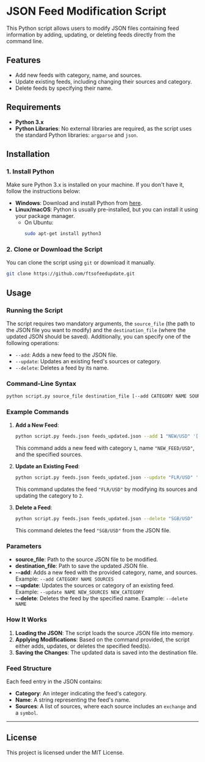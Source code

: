 
# JSON Feed Modification Script

This Python script allows users to modify JSON files containing feed information by adding, updating, or deleting feeds directly from the command line.

## Features

- Add new feeds with category, name, and sources.
- Update existing feeds, including changing their sources and category.
- Delete feeds by specifying their name.

## Requirements

- **Python 3.x**
- **Python Libraries**: No external libraries are required, as the script uses the standard Python libraries: `argparse` and `json`.

## Installation

### 1. Install Python

Make sure Python 3.x is installed on your machine. If you don't have it, follow the instructions below:

- **Windows**: Download and install Python from [here](https://www.python.org/downloads/).
- **Linux/macOS**: Python is usually pre-installed, but you can install it using your package manager. 
    - On Ubuntu:
      ```bash
      sudo apt-get install python3
      ```

### 2. Clone or Download the Script

You can clone the script using `git` or download it manually.

```bash
git clone https://github.com/ftsofeedupdate.git
```

## Usage

### Running the Script

The script requires two mandatory arguments, the `source_file` (the path to the JSON file you want to modify) and the `destination_file` (where the updated JSON should be saved). Additionally, you can specify one of the following operations:

- `--add`: Adds a new feed to the JSON file.
- `--update`: Updates an existing feed's sources or category.
- `--delete`: Deletes a feed by its name.

### Command-Line Syntax

```bash
python script.py source_file destination_file [--add CATEGORY NAME SOURCES] [--update NAME NEW_SOURCES NEW_CATEGORY] [--delete NAME]
```

### Example Commands

1. **Add a New Feed**:
   ```bash
   python script.py feeds.json feeds_updated.json --add 1 "NEW/USD" '[{"exchange":"gateio","symbol":"NEW/USDT"},{"exchange":"kraken","symbol":"NEW/USD"},{"exchange":"mexc","symbol":"NEW/USDT"}]'
   ```
   This command adds a new feed with category `1`, name `"NEW_FEED/USD"`, and the specified sources.

2. **Update an Existing Feed**:
   ```bash
   python script.py feeds.json feeds_updated.json --update "FLR/USD" '[{"exchange":"new_exchange","symbol":"FLR/USD"}]' 2
   ```
   This command updates the feed `"FLR/USD"` by modifying its sources and updating the category to `2`.

3. **Delete a Feed**:
   ```bash
   python script.py feeds.json feeds_updated.json --delete "SGB/USD"
   ```
   This command deletes the feed `"SGB/USD"` from the JSON file.

### Parameters

- **source_file**: Path to the source JSON file to be modified.
- **destination_file**: Path to save the updated JSON file.
- **--add**: Adds a new feed with the provided category, name, and sources. Example: `--add CATEGORY NAME SOURCES`
- **--update**: Updates the sources or category of an existing feed. Example: `--update NAME NEW_SOURCES NEW_CATEGORY`
- **--delete**: Deletes the feed by the specified name. Example: `--delete NAME`

### How It Works

1. **Loading the JSON**: The script loads the source JSON file into memory.
2. **Applying Modifications**: Based on the command provided, the script either adds, updates, or deletes the specified feed(s).
3. **Saving the Changes**: The updated data is saved into the destination file.

### Feed Structure

Each feed entry in the JSON contains:
- **Category**: An integer indicating the feed's category.
- **Name**: A string representing the feed's name.
- **Sources**: A list of sources, where each source includes an `exchange` and a `symbol`.

---

## License

This project is licensed under the MIT License.

